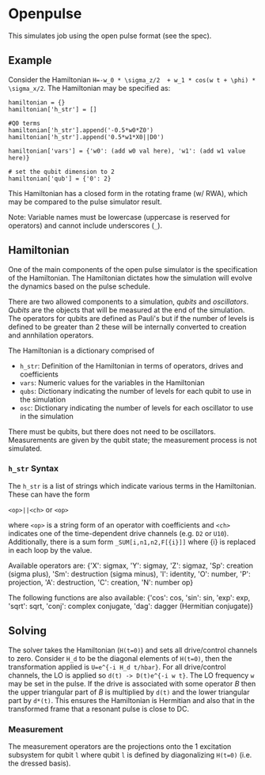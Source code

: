 # Openpulse

This simulates job using the open pulse format (see the spec).

## Example
Consider the Hamiltonian `H=-w_0 * \sigma_z/2  + w_1 * cos(w t + \phi) * \sigma_x/2`. The Hamiltonian may be specified as:
```
hamiltonian = {}
hamiltonian['h_str'] = []

#Q0 terms
hamiltonian['h_str'].append('-0.5*w0*Z0')
hamiltonian['h_str'].append('0.5*w1*X0||D0')

hamiltonian['vars'] = {'w0': (add w0 val here), 'w1': (add w1 value here)}

# set the qubit dimension to 2
hamiltonian['qub'] = {'0': 2}
```
This Hamiltonian has a closed form in the rotating frame (w/ RWA), which may be compared to the pulse simulator result.

Note: Variable names must be lowercase (uppercase is reserved for operators) and cannot include underscores (`_`).

## Hamiltonian

One of the main components of the open pulse simulator is the specification
of the Hamiltonian. The Hamiltonian dictates how the simulation will evolve
the dynamics based on the pulse schedule.

There are two allowed components to a simulation, *qubits* and *oscillators*.
*Qubits* are the objects that will be measured at the end of the simulation.
The operators for qubits are defined as Pauli's but if the number of levels
is defined to be greater than 2 these will be internally converted to
creation and annhilation operators.

The Hamiltonian is a dictionary comprised of
- `h_str`: Definition of the Hamiltonian in terms of operators, drives and
coefficients
- `vars`: Numeric values for the variables in the Hamiltonian
- `qubs`: Dictionary indicating the number of levels for each qubit to
use in the simulation
- `osc`: Dictionary indicating the number of levels for each oscillator to
use in the simulation

There must be qubits, but there does not need to be oscillators. Measurements
are given by the qubit state; the measurement process is not simulated.

### `h_str` Syntax

The `h_str` is a list of strings which indicate various terms in the
Hamiltonian. These can have the form

`<op>||<ch>` or `<op>`

where `<op>` is a string form of an operator with coefficients and `<ch>`
indicates one of the time-dependent drive channels (e.g. `D2` or `U10`).
Additionally, there is a sum form
`_SUM[i,n1,n2,F[{i}]]` where {i} is replaced in each loop by the value.

Available operators are: 
{'X': sigmax, 'Y': sigmay, 'Z': sigmaz,
 'Sp': creation (sigma plus), 'Sm': destruction (sigma minus), 'I': identity,
 'O': number, 'P': projection, 'A': destruction, 'C': creation, 'N': number op}
 
 The following functions are also available: 
 {'cos': cos, 'sin': sin, 'exp': exp,
  'sqrt': sqrt, 'conj': complex conjugate, 'dag': dagger (Hermitian conjugate)}
 
## Solving

The solver takes the Hamiltonian (`H(t=0)`) and sets all drive/control channels to zero. 
Consider `H_d` to be the diagonal elements of `H(t=0)`, then the transformation applied is
`U=e^{-i H_d t/hbar}`. For all drive/control channels, the LO is applied so
`d(t) -> D(t)e^{-i w t}`. The LO frequency `w` may be set in the pulse. If the drive is associated with some operator *B* then
the upper triangular part of *B* is multiplied by `d(t)` and the lower triangular part
by `d*(t)`. This ensures the Hamiltonian is Hermitian and also that in the transformed
frame that a resonant pulse is close to DC. 

### Measurement

The measurement operators are the projections onto the 1 excitation subsystem for qubit `l`
where qubit `l` is defined by diagonalizing `H(t=0)` (i.e. the dressed basis). 
